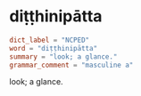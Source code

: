 # diṭṭhinipātta

``` toml
dict_label = "NCPED"
word = "diṭṭhinipātta"
summary = "look; a glance."
grammar_comment = "masculine a"
```

look; a glance.

